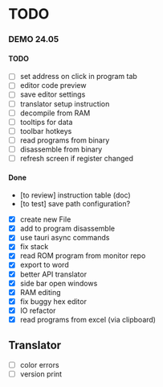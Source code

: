 # TODO

### DEMO 24.05

#### TODO
- [ ] set address on click in program tab
- [ ] editor code preview
- [ ] save editor settings
- [ ] translator setup instruction
- [ ] decompile from RAM
- [ ] tooltips for data
- [ ] toolbar hotkeys
- [ ] read programs from binary
- [ ] disassemble from binary
- [ ] refresh screen if register changed

#### Done
- [to review] instruction table (doc)
- [to test] save path configuration?
- [x] create new File
- [x] add to program disassemble
- [x] use tauri async commands
- [x] fix stack
- [x] read ROM program from monitor repo
- [x] export to word
- [x] better API translator
- [x] side bar open windows
- [x] RAM editing
- [x] fix buggy hex editor
- [x] IO refactor
- [x] read programs from excel (via clipboard)

## Translator
- [ ] color errors 
- [ ] version print